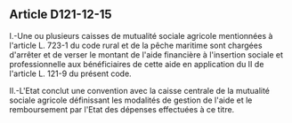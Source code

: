 ## Article D121-12-15

I.-Une ou plusieurs caisses de mutualité sociale agricole mentionnées à l'article L. 723-1 du code rural et de
la pêche maritime sont chargées d'arrêter et de verser le montant de l'aide financière à l'insertion sociale et
professionnelle aux bénéficiaires de cette aide en application du II de l'article L. 121-9 du présent code.

II.-L'Etat conclut une convention avec la caisse centrale de la mutualité sociale agricole définissant les
modalités de gestion de l'aide et le remboursement par l'Etat des dépenses effectuées à ce titre.

